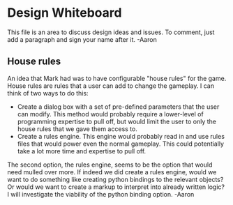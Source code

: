 # Design Whiteboard

This file is an area to discuss design ideas and issues.
To comment, just add a paragraph and sign your name after it.
-Aaron

## House rules

An idea that Mark had was to have configurable "house rules"
for the game.
House rules are rules that a user can add to change the gameplay.
I can think of two ways to do this:
   * Create a dialog box with a set of pre-defined parameters that the 
   user can modify.
   This method would probably require a lower-level of programming expertise
   to pull off, but would limit the user to only the house rules that we gave
   them access to.
   * Create a rules engine.
   This engine would probably read in and use rules files that would power
   even the normal gameplay.
   This could potentially take a lot more time and expertise to pull off.

The second option, the rules engine, seems to be the option that would need
mulled over more.
If indeed we did create a rules engine, would we want to do something like
creating python bindings to the relevant objects?
Or would we want to create a markup to interpret into already written logic?
I will investigate the viability of the python binding option.
-Aaron
